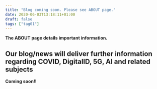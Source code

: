 ```yaml
---
title: "Blog coming soon. Please see ABOUT page."
date: 2020-06-03T13:18:11+01:00
draft: false
tags: ["tag01"]
---
```


**The ABOUT page details important information.**

## Our blog/news will deliver further information regarding COVID, DigitalID, 5G, AI and related subjects

**Coming soon!!**




